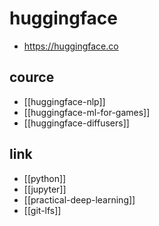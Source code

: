 # huggingface
+ https://huggingface.co

## cource
- [[huggingface-nlp]]
- [[huggingface-ml-for-games]]
- [[huggingface-diffusers]]

## link
- [[python]]
- [[jupyter]]
- [[practical-deep-learning]]
- [[git-lfs]]

